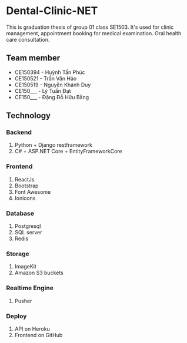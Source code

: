 # Dental-Clinic-NET

This is graduation thesis of group 01 class SE1503. It's used for clinic management, appointment booking for medical examination. Oral health care consultation.

## Team member
+ CE150394 - Huỳnh Tấn Phúc
+ CE150521 - Trần Văn Hảo
+ CE150519 - Nguyễn Khánh Duy
+ CE150___ - Lý Tuấn Đạt
+ CE150___ - Đặng Đỗ Hữu Bằng

## Technology

### Backend
1. Python + Django restframework
2. C# + ASP.NET Core + EntityFrameworkCore

### Frontend
1. ReactJs
2. Bootstrap
3. Font Awesome
4. Ionicons

### Database
1. Postgresql
2. SQL server
3. Redis

### Storage
1. ImageKit
2. Amazon S3 buckets

### Realtime Engine
1. Pusher

### Deploy 
1. API on Heroku
2. Frontend on GitHub
